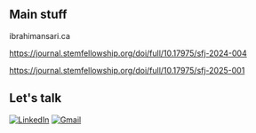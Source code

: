 ## Main stuff
ibrahimansari.ca

https://journal.stemfellowship.org/doi/full/10.17975/sfj-2024-004

https://journal.stemfellowship.org/doi/full/10.17975/sfj-2025-001

## Let's talk
[![LinkedIn](https://img.shields.io/badge/-LinkedIn-0077B5?style=flat-square&logo=linkedin&logoColor=white)](https://www.linkedin.com/in/ibrahim-ansari-775529270/)
[![Gmail](https://img.shields.io/badge/-Gmail-D14836?style=flat-square&logo=gmail&logoColor=white)](mailto:ibrahim.ansari4161@gmail.com)

